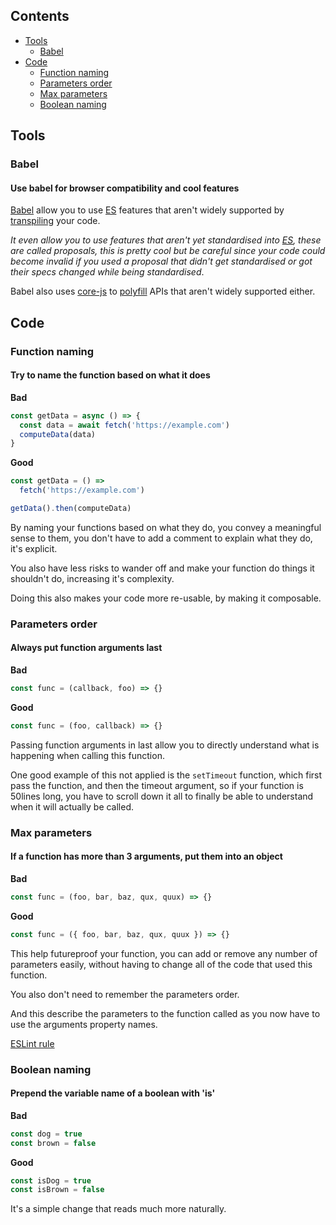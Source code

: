 ## Contents
- [Tools](#tools)
  - [Babel](#babel)
- [Code](#code)
  - [Function naming](#function-naming)
  - [Parameters order](#parameters-order)
  - [Max parameters](#max-parameters)
  - [Boolean naming](#boolean-naming)

## Tools
### Babel
#### Use babel for browser compatibility and cool features
[Babel](https://babeljs.io/) allow you to use [ES](https://en.wikipedia.org/wiki/ECMAScript) features that aren't widely supported by [transpiling](https://en.wikipedia.org/wiki/Source-to-source_compiler) your code.

*It even allow you to use features that aren't yet standardised into [ES](https://en.wikipedia.org/wiki/ECMAScript), these are called proposals, this is pretty cool but be careful since your code could become invalid if you used a proposal that didn't get standardised or got their specs changed while being standardised*.

Babel also uses [core-js](https://github.com/zloirock/core-js) to [polyfill](https://en.wikipedia.org/wiki/Polyfill_(programming)) APIs that aren't widely supported either.

## Code

### Function naming
#### Try to name the function based on what it does
**Bad**
```js
const getData = async () => {
  const data = await fetch('https://example.com')
  computeData(data)
}
```
**Good**
```js
const getData = () =>
  fetch('https://example.com')

getData().then(computeData)
```
By naming your functions based on what they do, you convey a meaningful sense to them, you don't have to add a comment to explain what they do, it's explicit.

You also have less risks to wander off and make your function do things it shouldn't do, increasing it's complexity.

Doing this also makes your code more re-usable, by making it composable.

### Parameters order
#### Always put function arguments last
**Bad**
```js
const func = (callback, foo) => {}
```
**Good**
```js
const func = (foo, callback) => {}
```
Passing function arguments in last allow you to directly understand what is happening when calling this function.

One good example of this not applied is the ``setTimeout`` function, which first pass the function, and then the timeout argument, so if your function is 50lines long, you have to scroll down it all to finally be able to understand when it will actually be called.

### Max parameters
#### If a function has more than 3 arguments, put them into an object
**Bad**
```js
const func = (foo, bar, baz, qux, quux) => {}
```
**Good**
```js
const func = ({ foo, bar, baz, qux, quux }) => {}
```
This help futureproof your function, you can add or remove any number of parameters easily, without having to change all of the code that used this function.

You also don't need to remember the parameters order.

And this describe the parameters to the function called as you now have to use the arguments property names.

[ESLint rule](https://eslint.org/docs/rules/max-params)

### Boolean naming
#### Prepend the variable name of a boolean with 'is'
**Bad**
```js
const dog = true
const brown = false
```
**Good**
```js
const isDog = true
const isBrown = false
```

It's a simple change that reads much more naturally.
